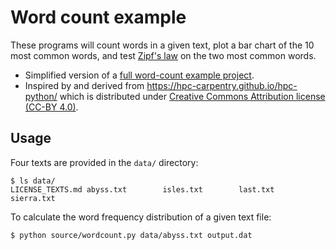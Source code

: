 # Word count example

These programs will count words in a given text, plot a bar chart of the 10
most common words, and test [Zipf's
law](https://en.wikipedia.org/wiki/Zipf%27s_law) on the two most common words.

- Simplified version of a [full word-count example project](https://github.com/coderefinery/word-count).
- Inspired by and derived from https://hpc-carpentry.github.io/hpc-python/
  which is distributed under
  [Creative Commons Attribution license (CC-BY 4.0)](https://creativecommons.org/licenses/by/4.0/).


## Usage

Four texts are provided in the `data/` directory:
```shell
$ ls data/
LICENSE_TEXTS.md abyss.txt        isles.txt        last.txt         sierra.txt
```

To calculate the word frequency distribution of a given text file:
```shell
$ python source/wordcount.py data/abyss.txt output.dat
```

